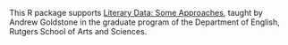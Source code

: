 This R package supports [Literary Data: Some Approaches](http://rci.rutgers.edu/~ag978/litdata), taught by Andrew Goldstone in the graduate program of the Department of English, Rutgers School of Arts and Sciences.

